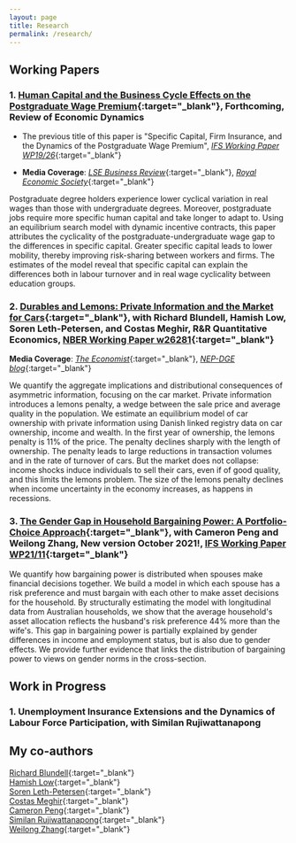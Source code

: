 ```yaml
---
layout: page
title: Research
permalink: /research/
---
```



## Working Papers

### 1. [Human Capital and the Business Cycle Effects on the Postgraduate Wage Premium](https://drive.google.com/file/d/1LlPoWh1vo3VAmLDogM7KDyruYY1nBaFj/view?usp=sharing){:target="_blank"}, **Forthcoming, Review of Economic Dynamics**
  * The previous title of this paper is "Specific Capital, Firm Insurance, and the Dynamics of the Postgraduate Wage Premium", [_IFS Working Paper WP19/26_](https://www.ifs.org.uk/publications/14515){:target="_blank"}
  
  * **Media Coverage**: [_LSE Business Review_](http://blogs.lse.ac.uk/businessreview/2018/06/13/a-postgraduate-degree-protects-you-against-the-business-cycle/){:target="_blank"}, [_Royal Economic Society_](http://www.res.org.uk/details/mediabrief/10938521/A-POSTGRADUATE-DEGREE-PROTECTS-YOU-AGAINST-THE-BUSINESS-CYCLE-US-evidence.html){:target="_blank"}

Postgraduate degree holders experience lower cyclical variation in real wages than those with undergraduate degrees. Moreover, postgraduate jobs require more specific human capital and take longer to adapt to. Using an equilibrium search model with dynamic incentive contracts, this paper attributes the cyclicality of the postgraduate-undergraduate wage gap to the differences in specific capital. Greater specific capital leads to lower mobility, thereby improving risk-sharing between workers and firms. The estimates of the model reveal that specific capital can explain the differences both in labour turnover and in real wage cyclicality between education groups.
 
    
    

### 2. [Durables and Lemons: Private Information and the Market for Cars](https://drive.google.com/file/d/0B-yAdp5D_qlrVndMVFg0SlU3dEk/view?usp=sharing&resourcekey=0-kGyhQ2_GzUWbiQWrpeH27Q){:target="_blank"}, with Richard Blundell, Hamish Low, Soren Leth-Petersen, and Costas Meghir, **R&R Quantitative Economics**, [NBER Working Paper w26281](https://www.nber.org/papers/w26281){:target="_blank"}

**Media Coverage**: [_The Economist_](https://www.economist.com/finance-and-economics/2019/09/26/can-you-buy-a-good-second-hand-car){:target="_blank"}, [_NEP-DGE blog_](https://nepdge.wordpress.com/2019/10/03/durables-and-lemons-private-information-and-the-market-for-cars/#respond){:target="_blank"}

We quantify the aggregate implications and distributional consequences of asymmetric information, focusing on the car market. Private information introduces a lemons penalty, a wedge between the sale price and average quality in the population. We estimate an equilibrium model of car ownership with private information using Danish linked registry data on car ownership, income and wealth. 
In the first year of ownership, the lemons penalty is 11% of the price. The penalty declines sharply with the length of ownership. The penalty leads to large reductions in transaction volumes and in the rate of turnover of cars. But the market does not collapse: income shocks induce individuals to sell their cars, even if of good quality, and this limits the lemons problem. The size of the lemons penalty declines when income uncertainty in the economy increases, as happens in recessions.  


### 3. [The Gender Gap in Household Bargaining Power: A Portfolio-Choice Approach](https://drive.google.com/file/d/1YlS20eus5G7yT3ic9KNrWXPQU1LxN8sT/view?usp=sharing){:target="_blank"}, with Cameron Peng and Weilong Zhang, **New version October 2021!**, [IFS Working Paper WP21/11](https://www.ifs.org.uk/publications/15437){:target="_blank"}

We quantify how bargaining power is distributed when spouses make financial decisions together. We build a model in which each spouse has a risk preference and must bargain with each other to make asset decisions for the household. By structurally estimating the model with longitudinal data from Australian households, we show that the average household's asset allocation reflects the husband's risk preference 44% more than the wife's. This gap in bargaining power is partially explained by gender differences in income and employment status, but is also due to gender effects. We provide further evidence that links the distribution of bargaining power to views on gender norms in the cross-section.


    
## Work in Progress

### 1. Unemployment Insurance Extensions and the Dynamics of Labour Force Participation, with Similan Rujiwattanapong


## My co-authors
[Richard Blundell](https://www.ucl.ac.uk/~uctp39a/){:target="_blank"}  
[Hamish Low](https://sites.google.com/site/hamishlowecon/){:target="_blank"}  
[Soren Leth-Petersen](http://web.econ.ku.dk/leth/){:target="_blank"}  
[Costas Meghir](https://sites.google.com/site/costasmeghir/home){:target="_blank"}  
[Cameron Peng](https://sites.google.com/site/cameronpengresearch/){:target="_blank"}  
[Similan Rujiwattanapong](https://sites.google.com/site/wsrujiwattanapong/){:target="_blank"}  
[Weilong Zhang](https://www.weilongzhang.com/){:target="_blank"}  

